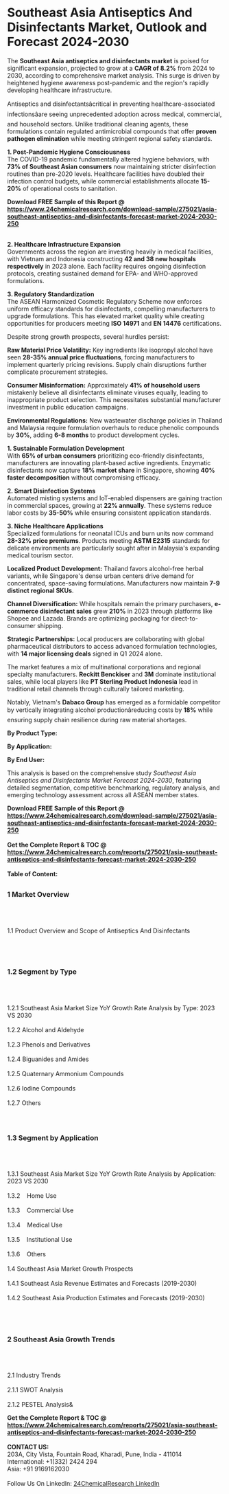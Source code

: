 <h1>Southeast Asia Antiseptics And Disinfectants Market, Outlook and Forecast 2024-2030</h1><p>The <strong>Southeast Asia antiseptics and disinfectants market</strong> is poised for significant expansion, projected to grow at a <strong>CAGR of 8.2%</strong> from 2024 to 2030, according to comprehensive market analysis. This surge is driven by heightened hygiene awareness post-pandemic and the region's rapidly developing healthcare infrastructure.</p><p>Antiseptics and disinfectantsâcritical in preventing healthcare-associated infectionsâare seeing unprecedented adoption across medical, commercial, and household sectors. Unlike traditional cleaning agents, these formulations contain regulated antimicrobial compounds that offer <strong>proven pathogen elimination</strong> while meeting stringent regional safety standards.</p><p><strong>1. Post-Pandemic Hygiene Consciousness</strong><br>
The COVID-19 pandemic fundamentally altered hygiene behaviors, with <strong>73% of Southeast Asian consumers</strong> now maintaining stricter disinfection routines than pre-2020 levels. Healthcare facilities have doubled their infection control budgets, while commercial establishments allocate <strong>15-20%</strong> of operational costs to sanitation.</p><div><b>Download FREE Sample of this Report @ 
            <a href="https://www.24chemicalresearch.com/download-sample/275021/asia-southeast-antiseptics-and-disinfectants-forecast-market-2024-2030-250">
            https://www.24chemicalresearch.com/download-sample/275021/asia-southeast-antiseptics-and-disinfectants-forecast-market-2024-2030-250</a></b></div><br><p><strong>2. Healthcare Infrastructure Expansion</strong><br>
Governments across the region are investing heavily in medical facilities, with Vietnam and Indonesia constructing <strong>42 and 38 new hospitals respectively</strong> in 2023 alone. Each facility requires ongoing disinfection protocols, creating sustained demand for EPA- and WHO-approved formulations.</p><p><strong>3. Regulatory Standardization</strong><br>
The ASEAN Harmonized Cosmetic Regulatory Scheme now enforces uniform efficacy standards for disinfectants, compelling manufacturers to upgrade formulations. This has elevated market quality while creating opportunities for producers meeting <strong>ISO 14971</strong> and <strong>EN 14476</strong> certifications.</p><p>Despite strong growth prospects, several hurdles persist:</p><p><strong>Raw Material Price Volatility:</strong> Key ingredients like isopropyl alcohol have seen <strong>28-35% annual price fluctuations</strong>, forcing manufacturers to implement quarterly pricing revisions. Supply chain disruptions further complicate procurement strategies.</p><p><strong>Consumer Misinformation:</strong> Approximately <strong>41% of household users</strong> mistakenly believe all disinfectants eliminate viruses equally, leading to inappropriate product selection. This necessitates substantial manufacturer investment in public education campaigns.</p><p><strong>Environmental Regulations:</strong> New wastewater discharge policies in Thailand and Malaysia require formulation overhauls to reduce phenolic compounds by <strong>30%</strong>, adding <strong>6-8 months</strong> to product development cycles.</p><p><strong>1. Sustainable Formulation Development</strong><br>
With <strong>65% of urban consumers</strong> prioritizing eco-friendly disinfectants, manufacturers are innovating plant-based active ingredients. Enzymatic disinfectants now capture <strong>18% market share</strong> in Singapore, showing <strong>40% faster decomposition</strong> without compromising efficacy.</p><p><strong>2. Smart Disinfection Systems</strong><br>
Automated misting systems and IoT-enabled dispensers are gaining traction in commercial spaces, growing at <strong>22% annually</strong>. These systems reduce labor costs by <strong>35-50%</strong> while ensuring consistent application standards.</p><p><strong>3. Niche Healthcare Applications</strong><br>
Specialized formulations for neonatal ICUs and burn units now command <strong>28-32% price premiums</strong>. Products meeting <strong>ASTM E2315</strong> standards for delicate environments are particularly sought after in Malaysia's expanding medical tourism sector.</p><p><strong>Localized Product Development:</strong> Thailand favors alcohol-free herbal variants, while Singapore's dense urban centers drive demand for concentrated, space-saving formulations. Manufacturers now maintain <strong>7-9 distinct regional SKUs</strong>.</p><p><strong>Channel Diversification:</strong> While hospitals remain the primary purchasers, <strong>e-commerce disinfectant sales</strong> grew <strong>210%</strong> in 2023 through platforms like Shopee and Lazada. Brands are optimizing packaging for direct-to-consumer shipping.</p><p><strong>Strategic Partnerships:</strong> Local producers are collaborating with global pharmaceutical distributors to access advanced formulation technologies, with <strong>14 major licensing deals</strong> signed in Q1 2024 alone.</p><p>The market features a mix of multinational corporations and regional specialty manufacturers. <strong>Reckitt Benckiser</strong> and <strong>3M</strong> dominate institutional sales, while local players like <strong>PT Sterling Product Indonesia</strong> lead in traditional retail channels through culturally tailored marketing.</p><p>Notably, Vietnam's <strong>Dabaco Group</strong> has emerged as a formidable competitor by vertically integrating alcohol productionâreducing costs by <strong>18%</strong> while ensuring supply chain resilience during raw material shortages.</p><p><strong>By Product Type:</strong></p><p><strong>By Application:</strong></p><p><strong>By End User:</strong></p><p>This analysis is based on the comprehensive study <em>Southeast Asia Antiseptics and Disinfectants Market Forecast 2024-2030</em>, featuring detailed segmentation, competitive benchmarking, regulatory analysis, and emerging technology assessment across all ASEAN member states.</p><div><b>Download FREE Sample of this Report @ 
            <a href="https://www.24chemicalresearch.com/download-sample/275021/asia-southeast-antiseptics-and-disinfectants-forecast-market-2024-2030-250">
            https://www.24chemicalresearch.com/download-sample/275021/asia-southeast-antiseptics-and-disinfectants-forecast-market-2024-2030-250</a></b></div><br><div><b>Get the Complete Report & TOC @ 
            <a href="https://www.24chemicalresearch.com/reports/275021/asia-southeast-antiseptics-and-disinfectants-forecast-market-2024-2030-250">
            https://www.24chemicalresearch.com/reports/275021/asia-southeast-antiseptics-and-disinfectants-forecast-market-2024-2030-250</a></b></div><br>
            <b>Table of Content:</b><p><h2><span style="font-size:16px"><strong>1 Market Overview&nbsp;&nbsp; &nbsp;</strong></span></h2><br />
<br />
<p>1.1 Product Overview and Scope of Antiseptics And Disinfectants&nbsp;</p><br />
<br />
<h2><strong><span style="font-size:16px">1.2 Segment by Type&nbsp;&nbsp; &nbsp;</span></strong></h2><br />
<br />
<p>1.2.1 Southeast Asia Market Size YoY Growth Rate Analysis by Type: 2023 VS 2030&nbsp;&nbsp; &nbsp;<br /><br />
1.2.2 Alcohol and Aldehyde&nbsp;&nbsp; &nbsp;<br /><br />
1.2.3 Phenols and Derivatives<br /><br />
1.2.4 Biguanides and Amides<br /><br />
1.2.5 Quaternary Ammonium Compounds<br /><br />
1.2.6 Iodine Compounds<br /><br />
1.2.7 Others<br /><br />
<br />
<h2><span style="font-size:16px"><strong>1.3 Segment by Application&nbsp;&nbsp;</strong></span></h2><br />
<br />
<p>1.3.1 Southeast Asia Market Size YoY Growth Rate Analysis by Application: 2023 VS 2030&nbsp;&nbsp; &nbsp;<br /><br />
1.3.2&nbsp;&nbsp; &nbsp;Home Use<br /><br />
1.3.3&nbsp;&nbsp; &nbsp;Commercial Use<br /><br />
1.3.4&nbsp;&nbsp; &nbsp;Medical Use<br /><br />
1.3.5&nbsp;&nbsp; &nbsp;Institutional Use<br /><br />
1.3.6&nbsp;&nbsp; &nbsp;Others<br /><br />
1.4 Southeast Asia Market Growth Prospects&nbsp;&nbsp; &nbsp;<br /><br />
1.4.1 Southeast Asia Revenue Estimates and Forecasts (2019-2030)&nbsp;&nbsp; &nbsp;<br /><br />
1.4.2 Southeast Asia Production Estimates and Forecasts (2019-2030)&nbsp;&nbsp;</p><br />
<br />
<h2><span style="font-size:16px"><strong>2 Southeast Asia Growth Trends&nbsp;&nbsp; &nbsp;</strong></span></h2><br />
<br />
<p>2.1 Industry Trends&nbsp;&nbsp; &nbsp;<br /><br />
2.1.1 SWOT Analysis&nbsp;&nbsp; &nbsp;<br /><br />
2.1.2 PESTEL Analysis&</p><div><b>Get the Complete Report & TOC @ 
            <a href="https://www.24chemicalresearch.com/reports/275021/asia-southeast-antiseptics-and-disinfectants-forecast-market-2024-2030-250">
            https://www.24chemicalresearch.com/reports/275021/asia-southeast-antiseptics-and-disinfectants-forecast-market-2024-2030-250</a></b></div><br><b>CONTACT US:</b><br>
            203A, City Vista, Fountain Road, Kharadi, Pune, India - 411014<br>
            International: +1(332) 2424 294<br>
            Asia: +91 9169162030 <br><br>
            Follow Us On LinkedIn: <a href="https://www.linkedin.com/company/24chemicalresearch/">24ChemicalResearch LinkedIn</a>